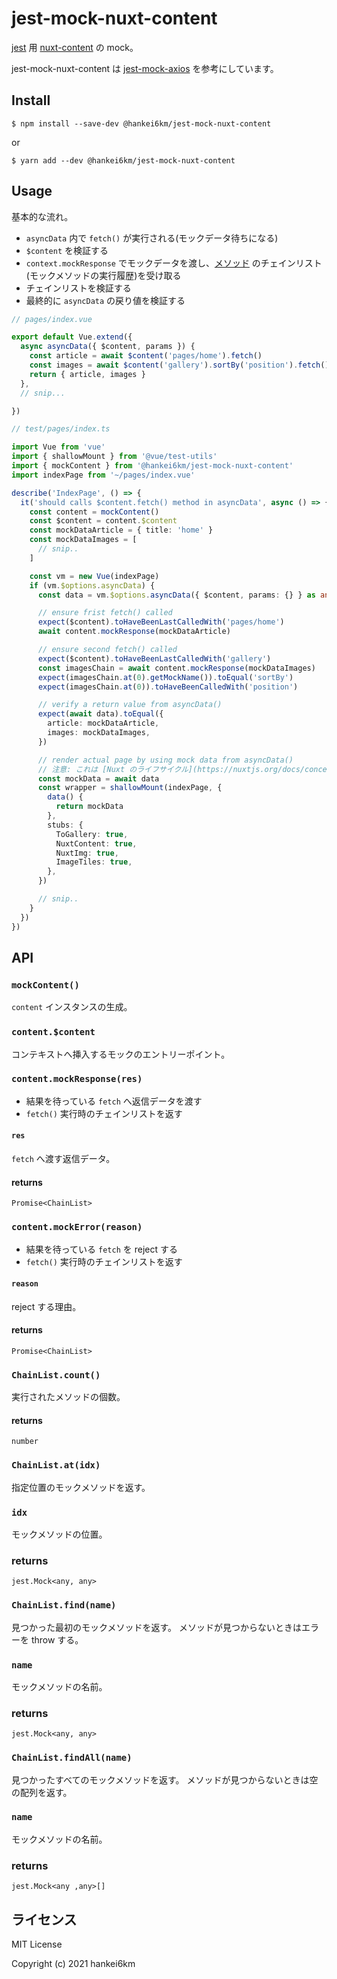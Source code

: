 # jest-mock-nuxt-content

[jest](https://jestjs.io/) 用 [nuxt-content](https://content.nuxtjs.org/) の mock。

jest-mock-nuxt-content は [jest-mock-axios](https://www.npmjs.com/package/jest-mock-axios) を参考にしています。


## Install

```
$ npm install --save-dev @hankei6km/jest-mock-nuxt-content
```

or

```
$ yarn add --dev @hankei6km/jest-mock-nuxt-content
```

## Usage

基本的な流れ。

- `asyncData` 内で `fetch()` が実行される(モックデータ待ちになる)
- `$content` を検証する
- `context.mockResponse` でモックデータを渡し、[メソッド](https://content.nuxtjs.org/fetching) のチェインリスト(モックメソッドの実行履歴)を受け取る
- チェインリストを検証する
- 最終的に `asyncData` の戻り値を検証する


```typescript
// pages/index.vue

export default Vue.extend({
  async asyncData({ $content, params }) {
    const article = await $content('pages/home').fetch()
    const images = await $content('gallery').sortBy('position').fetch()
    return { article, images }
  },
  // snip...

})
```

```typescript
// test/pages/index.ts

import Vue from 'vue'
import { shallowMount } from '@vue/test-utils'
import { mockContent } from '@hankei6km/jest-mock-nuxt-content'
import indexPage from '~/pages/index.vue'

describe('IndexPage', () => {
  it('should calls $content.fetch() method in asyncData', async () => {
    const content = mockContent()
    const $content = content.$content
    const mockDataArticle = { title: 'home' }
    const mockDataImages = [
      // snip..
    ]

    const vm = new Vue(indexPage)
    if (vm.$options.asyncData) {
      const data = vm.$options.asyncData({ $content, params: {} } as any)

      // ensure frist fetch() called
      expect($content).toHaveBeenLastCalledWith('pages/home')
      await content.mockResponse(mockDataArticle)

      // ensure second fetch() called
      expect($content).toHaveBeenLastCalledWith('gallery')
      const imagesChain = await content.mockResponse(mockDataImages)
      expect(imagesChain.at(0).getMockName()).toEqual('sortBy')
      expect(imagesChain.at(0)).toHaveBeenCalledWith('position')

      // verify a return value from asyncData()
      expect(await data).toEqual({
        article: mockDataArticle,
        images: mockDataImages,
      })

      // render actual page by using mock data from asyncData()
      // 注意: これは [Nuxt のライフサイクル](https://nuxtjs.org/docs/concepts/nuxt-lifecycle) とは異なる挙動です。
      const mockData = await data
      const wrapper = shallowMount(indexPage, {
        data() {
          return mockData
        },
        stubs: {
          ToGallery: true,
          NuxtContent: true,
          NuxtImg: true,
          ImageTiles: true,
        },
      })

      // snip..
    }
  })
})

```

## API


### `mockContent()`

`content` インスタンスの生成。

### `content.$content`

コンテキストへ挿入するモックのエントリーポイント。

### `content.mockResponse(res)`

- 結果を待っている `fetch` へ返信データを渡す
- `fetch()` 実行時のチェインリストを返す

#### `res`

`fetch` へ渡す返信データ。

#### returns

`Promise<ChainList>`

### `content.mockError(reason)`

- 結果を待っている `fetch` を reject する
- `fetch()` 実行時のチェインリストを返す

#### `reason`

reject する理由。

#### returns

`Promise<ChainList>`

### `ChainList.count()`

実行されたメソッドの個数。

#### returns

`number`

### `ChainList.at(idx)`

指定位置のモックメソッドを返す。

### `idx`

モックメソッドの位置。

### returns

`jest.Mock<any, any>`


### `ChainList.find(name)`

見つかった最初のモックメソッドを返す。
メソッドが見つからないときはエラーを throw する。

### `name`

モックメソッドの名前。

### returns

`jest.Mock<any, any>`


### `ChainList.findAll(name)`

見つかったすべてのモックメソッドを返す。
メソッドが見つからないときは空の配列を返す。

### `name`

モックメソッドの名前。

### returns

`jest.Mock<any ,any>[]`


## ライセンス

MIT License

Copyright (c) 2021 hankei6km

